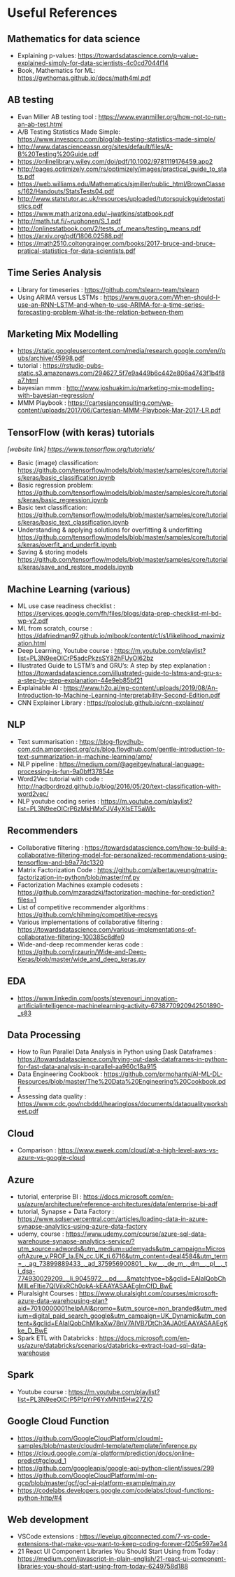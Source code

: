 # Useful References

## Mathematics for data science
- Explaining p-values: https://towardsdatascience.com/p-value-explained-simply-for-data-scientists-4c0cd7044f14
- Book, Mathematics for ML: https://gwthomas.github.io/docs/math4ml.pdf

## AB testing
- Evan Miller AB testing tool : https://www.evanmiller.org/how-not-to-run-an-ab-test.html
- A/B Testing Statistics Made Simple: https://www.invespcro.com/blog/ab-testing-statistics-made-simple/
- http://www.datascienceassn.org/sites/default/files/A-B%20Testing%20Guide.pdf
- https://onlinelibrary.wiley.com/doi/pdf/10.1002/9781119176459.app2
- http://pages.optimizely.com/rs/optimizely/images/practical_guide_to_stats.pdf
- https://web.williams.edu/Mathematics/sjmiller/public_html/BrownClasses/162/Handouts/StatsTests04.pdf
- http://www.statstutor.ac.uk/resources/uploaded/tutorsquickguidetostatistics.pdf
- https://www.math.arizona.edu/~jwatkins/statbook.pdf
- http://math.tut.fi/~ruohonen/S_1.pdf
- http://onlinestatbook.com/2/tests_of_means/testing_means.pdf
- https://arxiv.org/pdf/1806.02588.pdf
- https://math2510.coltongrainger.com/books/2017-bruce-and-bruce-pratical-statistics-for-data-scientists.pdf

## Time Series Analysis
- Library for timeseries : https://github.com/tslearn-team/tslearn
- Using ARIMA versus LSTMs : https://www.quora.com/When-should-I-use-an-RNN-LSTM-and-when-to-use-ARIMA-for-a-time-series-forecasting-problem-What-is-the-relation-between-them

## Marketing Mix Modelling
- https://static.googleusercontent.com/media/research.google.com/en//pubs/archive/45998.pdf
- tutorial : https://rstudio-pubs-static.s3.amazonaws.com/294627_5f7e9a449b6c442e806a4743f1b4f8a7.html
- bayesian mmm : http://www.joshuakim.io/marketing-mix-modelling-with-bayesian-regression/
- MMM Playbook : https://cartesianconsulting.com/wp-content/uploads/2017/06/Cartesian-MMM-Playbook-Mar-2017-LR.pdf

## TensorFlow (with keras) tutorials
*[website link] https://www.tensorflow.org/tutorials/*
- Basic (image) classification: https://github.com/tensorflow/models/blob/master/samples/core/tutorials/keras/basic_classification.ipynb
- Basic regression problem:
https://github.com/tensorflow/models/blob/master/samples/core/tutorials/keras/basic_regression.ipynb
- Basic text classification:
https://github.com/tensorflow/models/blob/master/samples/core/tutorials/keras/basic_text_classification.ipynb
- Understanding & applying solutions for overfitting & underfitting
https://github.com/tensorflow/models/blob/master/samples/core/tutorials/keras/overfit_and_underfit.ipynb
- Saving & storing models
https://github.com/tensorflow/models/blob/master/samples/core/tutorials/keras/save_and_restore_models.ipynb


## Machine Learning (various)
- ML use case readiness checklist : https://services.google.com/fh/files/blogs/data-prep-checklist-ml-bd-wp-v2.pdf
- ML from scratch, course : https://dafriedman97.github.io/mlbook/content/c1/s1/likelihood_maximization.html
- Deep Learning, Youtube course : https://m.youtube.com/playlist?list=PL3N9eeOlCrP5adcPkzsSY82hFUyOI62bz
- Illustrated Guide to LSTM’s and GRU’s: A step by step explanation
 : https://towardsdatascience.com/illustrated-guide-to-lstms-and-gru-s-a-step-by-step-explanation-44e9eb85bf21
- Explainable AI : https://www.h2o.ai/wp-content/uploads/2019/08/An-Introduction-to-Machine-Learning-Interpretability-Second-Edition.pdf
- CNN Explainer Library : https://poloclub.github.io/cnn-explainer/

## NLP
- Text summarisation : https://blog-floydhub-com.cdn.ampproject.org/c/s/blog.floydhub.com/gentle-introduction-to-text-summarization-in-machine-learning/amp/
- NLP pipeline : https://medium.com/@ageitgey/natural-language-processing-is-fun-9a0bff37854e
- Word2Vec tutorial with code : http://nadbordrozd.github.io/blog/2016/05/20/text-classification-with-word2vec/
- NLP youtube coding series : https://m.youtube.com/playlist?list=PL3N9eeOlCrP6zMkHMxFJV4yXIsET5aWlc

## Recommenders
- Collaborative filtering : https://towardsdatascience.com/how-to-build-a-collaborative-filtering-model-for-personalized-recommendations-using-tensorflow-and-b9a77dc1320
- Matrix Factorization Code : https://github.com/albertauyeung/matrix-factorization-in-python/blob/master/mf.py
- Factorization Machines example codesets : https://github.com/mzaradzki/factorization-machine-for-prediction?files=1
- List of competitive recommender algorithms : https://github.com/chihming/competitive-recsys
- Various implementations of collaborative filtering : https://towardsdatascience.com/various-implementations-of-collaborative-filtering-100385c6dfe0
- Wide-and-deep recommender keras code : https://github.com/jrzaurin/Wide-and-Deep-Keras/blob/master/wide_and_deep_keras.py

## EDA 
- https://www.linkedin.com/posts/stevenouri_innovation-artificialintelligence-machinelearning-activity-6738770920942501890-_s83

## Data Processing
- How to Run Parallel Data Analysis in Python using Dask Dataframes
: https://towardsdatascience.com/trying-out-dask-dataframes-in-python-for-fast-data-analysis-in-parallel-aa960c18a915
- Data Engineering Cookbook : https://github.com/prmohanty/AI-ML-DL-Resources/blob/master/The%20Data%20Engineering%20Cookbook.pdf
- Assessing data quality : https://www.cdc.gov/ncbddd/hearingloss/documents/dataqualityworksheet.pdf

## Cloud
- Comparison : https://www.eweek.com/cloud/at-a-high-level-aws-vs-azure-vs-google-cloud

## Azure
- tutorial, enterprise BI : https://docs.microsoft.com/en-us/azure/architecture/reference-architectures/data/enterprise-bi-adf
- tutorial, Synapse + Data Factory : https://www.sqlservercentral.com/articles/loading-data-in-azure-synapse-analytics-using-azure-data-factory
- udemy, course : https://www.udemy.com/course/azure-sql-data-warehouse-synapse-analytics-service/?utm_source=adwords&utm_medium=udemyads&utm_campaign=MicrosoftAzure_v.PROF_la.EN_cc.UK_ti.6716&utm_content=deal4584&utm_term=_._ag_73899889433_._ad_375956900801_._kw__._de_m_._dm__._pl__._ti_dsa-774930029209_._li_9045972_._pd__._&matchtype=b&gclid=EAIaIQobChMIlLeFltie7QIViIxRCh0qkA-kEAAYASAAEgImCfD_BwE
- Pluralsight Courses : https://www.pluralsight.com/courses/microsoft-azure-data-warehousing-plan?aid=701j0000001heIpAAI&promo=&utm_source=non_branded&utm_medium=digital_paid_search_google&utm_campaign=UK_Dynamic&utm_content=&gclid=EAIaIQobChMIkaXw78nV7AIVB7DtCh3AJA0tEAAYASAAEgKke_D_BwE
- Spark ETL with Databricks : https://docs.microsoft.com/en-us/azure/databricks/scenarios/databricks-extract-load-sql-data-warehouse

## Spark
- Youtube course : https://m.youtube.com/playlist?list=PL3N9eeOlCrP5PfpYrP6YxMNtt5Hw27ZlO

## Google Cloud Function
- https://github.com/GoogleCloudPlatform/cloudml-samples/blob/master/cloudml-template/template/inference.py
- https://cloud.google.com/ai-platform/prediction/docs/online-predict#gcloud_1
- https://github.com/googleapis/google-api-python-client/issues/299
- https://github.com/GoogleCloudPlatform/ml-on-gcp/blob/master/gcf/gcf-ai-platform-example/main.py
- https://codelabs.developers.google.com/codelabs/cloud-functions-python-http/#4

## Web development
- VSCode extensions : https://levelup.gitconnected.com/7-vs-code-extensions-that-make-you-want-to-keep-coding-forever-f205e597ae34
- 21 React UI Component Libraries You Should Start Using from Today
: https://medium.com/javascript-in-plain-english/21-react-ui-component-libraries-you-should-start-using-from-today-6249758d188


